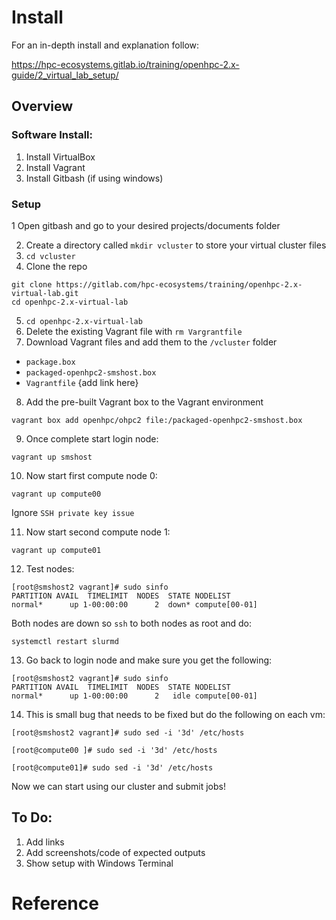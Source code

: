 # Install

For an in-depth install and explanation follow:

https://hpc-ecosystems.gitlab.io/training/openhpc-2.x-guide/2_virtual_lab_setup/

## Overview

### Software Install:
1. Install VirtualBox
2. Install Vagrant
3. Install Gitbash (if using windows)

### Setup 

1 Open gitbash and go to your desired projects/documents folder

2. Create a directory called `mkdir vcluster` to store your virtual cluster files
3. ```cd vcluster```
4. Clone the repo
```
git clone https://gitlab.com/hpc-ecosystems/training/openhpc-2.x-virtual-lab.git 
cd openhpc-2.x-virtual-lab
```
5. `cd openhpc-2.x-virtual-lab`
6. Delete the existing Vagrant file with `rm Vargrantfile`
7. Download Vagrant files and add them to the `/vcluster` folder
- `package.box`
- `packaged-openhpc2-smshost.box`
- `Vagrantfile`
{add link here}
8. Add the pre-built Vagrant box to the Vagrant environment

```
vagrant box add openhpc/ohpc2 file:/packaged-openhpc2-smshost.box
```

9. Once complete start login node:

```
vagrant up smshost
```
10. Now start first compute node 0:

```
vagrant up compute00
```

Ignore `SSH private key issue`

11. Now start second compute node 1:

```
vagrant up compute01
```

12. Test nodes:

```
[root@smshost2 vagrant]# sudo sinfo
PARTITION AVAIL  TIMELIMIT  NODES  STATE NODELIST
normal*      up 1-00:00:00      2  down* compute[00-01]
```

Both nodes are down so `ssh` to both nodes as root and do:

```
systemctl restart slurmd
```

13. Go back to login node and make sure you get the following:

```
[root@smshost2 vagrant]# sudo sinfo
PARTITION AVAIL  TIMELIMIT  NODES  STATE NODELIST
normal*      up 1-00:00:00      2   idle compute[00-01]
```

14. This is small bug that needs to be fixed but do the following on each vm:

```
[root@smshost2 vagrant]# sudo sed -i '3d' /etc/hosts
```

```
[root@compute00 ]# sudo sed -i '3d' /etc/hosts
```

```
[root@compute01]# sudo sed -i '3d' /etc/hosts
```

Now we can start using our cluster and submit jobs!


## To Do:
1. Add links
2. Add screenshots/code of expected outputs
3. Show setup with Windows Terminal

# Reference 
